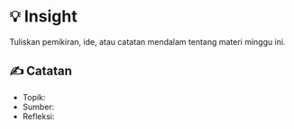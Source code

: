 # 💡 Insight

Tuliskan pemikiran, ide, atau catatan mendalam tentang materi minggu ini.

## ✍️ Catatan
- Topik:
- Sumber:
- Refleksi:
